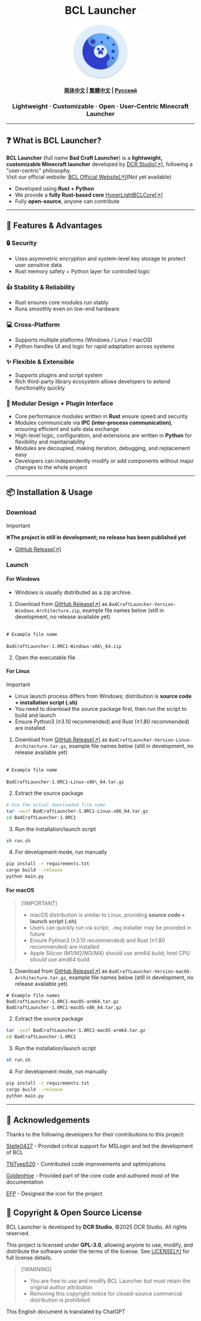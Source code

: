 <h1 align="center">BCL Launcher</h1>

<p align="center">
  <img src="./assets/logo.svg" alt="BCL-Launcher Logo" width="150">
</p>

<p align="center">
  <b><a href="../README.md">简体中文</a> | <a href="README_ZHTW.md">繁體中文</a> | <a href="README_RUS.md">Русский</a></b>
</p>

<h3 align="center">Lightweight · Customizable · Open · User-Centric Minecraft Launcher</h3>

---

## ❓ What is BCL Launcher?
**BCL Launcher** (full name **Bad Craft Launcher**) is a **lightweight, customizable Minecraft launcher** developed by [DCR Studio[↗]](https://github.com/DCR-Studio), following a "user-centric" philosophy.  
Visit our official website: [BCL Official Website[↗]](https://launcher.dcrstudio.top/en_us.html_)(Not yet available)

- Developed using **Rust + Python**  
- We provide a **fully Rust-based core** [HyperLightBCLCore[↗]](https://github.com/DCR-Studio/OpenBCLCore)  
- Fully **open-source**, anyone can contribute  

---

## 🚀 Features & Advantages
### 🔒 Security  
- Uses asymmetric encryption and system-level key storage to protect user sensitive data  
- Rust memory safety + Python layer for controlled logic  

### 👍 Stability & Reliability  
- Rust ensures core modules run stably  
- Runs smoothly even on low-end hardware  

### 💻 Cross-Platform  
- Supports multiple platforms (Windows / Linux / macOS)  
- Python handles UI and logic for rapid adaptation across systems  

### ✨ Flexible & Extensible  
- Supports plugins and script system  
- Rich third-party library ecosystem allows developers to extend functionality quickly  

### 🧩 Modular Design + Plugin Interface  
- Core performance modules written in **Rust** ensure speed and security  
- Modules communicate via **IPC (inter-process communication)**, ensuring efficient and safe data exchange  
- High-level logic, configuration, and extensions are written in **Python** for flexibility and maintainability  
- Modules are decoupled, making iteration, debugging, and replacement easy  
- Developers can independently modify or add components without major changes to the whole project  

---

## 📦 Installation & Usage
### Download
> [!IMPORTANT]  
> ❌**The project is still in development; no release has been published yet**
- [GitHub Release[↗]](https://github.com/DCR-Studio/BCL-Launcher/releases)

### Launch
#### For Windows
- Windows is usually distributed as a zip archive.
1. Download from [GitHub Release[↗]](https://github.com/DCR-Studio/BCL-Launcher/releases) as `BadCraftLauncher-Version-Windows-Architecture.zip`, example file names below (still in development, no release available yet)
```

# Example file name

BadCraftLauncher-1.0RC1-Windows-x86\_64.zip

```
2. Open the executable file

#### For Linux
> [!IMPORTANT]
> - Linux launch process differs from Windows; distribution is **source code + installation script (.sh)**  
> - You need to download the source package first, then run the script to build and launch  
> - Ensure Python3 (≥3.10 recommended) and Rust (≥1.80 recommended) are installed
1. Download from [GitHub Release[↗]](https://github.com/DCR-Studio/BCL-Launcher/releases) as `BadCraftLauncher-Version-Linux-Architecture.tar.gz`, example file names below (still in development, no release available yet)
```

# Example file name

BadCraftLauncher-1.0RC1-Linux-x86\_64.tar.gz

````

2. Extract the source package  
```bash
# Use the actual downloaded file name
tar -xvzf BadCraftLauncher-1.0RC1-Linux-x86_64.tar.gz
cd BadCraftLauncher-1.0RC1
````

3. Run the installation/launch script

```bash
sh run.sh
```

4. For development mode, run manually

```bash
pip install -r requirements.txt
cargo build --release
python main.py
```

#### For macOS

> \[!IMPORTANT]
>
> * macOS distribution is similar to Linux, providing **source code + launch script (.sh)**
> * Users can quickly run via script; `.dmg` installer may be provided in future
> * Ensure Python3 (≥3.10 recommended) and Rust (≥1.80 recommended) are installed
> * Apple Silicon (M1/M2/M3/M4) should use arm64 build; Intel CPU should use amd64 build

1. Download from [GitHub Release\[↗\]](https://github.com/DCR-Studio/BCL-Launcher/releases) as `BadCraftLauncher-Version-macOS-Architecture.tar.gz`, example file names below (still in development, no release available yet)

```
# Example file names
BadCraftLauncher-1.0RC1-macOS-arm64.tar.gz
BadCraftLauncher-1.0RC1-macOS-x86_64.tar.gz
```

2. Extract the source package

```bash
tar -xvzf BadCraftLauncher-1.0RC1-macOS-arm64.tar.gz
cd BadCraftLauncher-1.0RC1
```

3. Run the installation/launch script

```bash
sh run.sh
```

4. For development mode, run manually

```bash
pip install -r requirements.txt
cargo build --release
python main.py
```

---
## 🌟 Acknowledgements

Thanks to the following developers for their contributions to this project:

[Stelle0427](https://github.com/Stelle0427) - Provided critical support for MSLogin and led the development of BCL

[TNTyep520](https://github.com/TNTyep520) - Contributed code improvements and optimizations

[GoldenHoe](https://github.com/GoldenHoe) - Provided part of the core code and authored most of the documentation

[EFP](#) - Designed the icon for the project
## 📜 Copyright & Open Source License

BCL Launcher is developed by **DCR Studio**, ©2025 DCR Studio. All rights reserved.

This project is licensed under **GPL-3.0**, allowing anyone to use, modify, and distribute the software under the terms of the license.
See [LICENSE[↗]](./LICENSE) for full license details.

> \[!WARNING]
>
> * You are free to use and modify BCL Launcher but must retain the original author attribution
> * Removing this copyright notice for closed-source commercial distribution is prohibited

This English document is translated by ChatGPT
